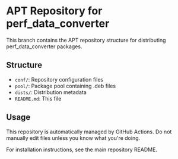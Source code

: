 # APT Repository for perf_data_converter

This branch contains the APT repository structure for distributing perf_data_converter packages.

## Structure

- `conf/`: Repository configuration files
- `pool/`: Package pool containing .deb files
- `dists/`: Distribution metadata
- `README.md`: This file

## Usage

This repository is automatically managed by GitHub Actions. Do not manually edit files unless you know what you're doing.

For installation instructions, see the main repository README.
